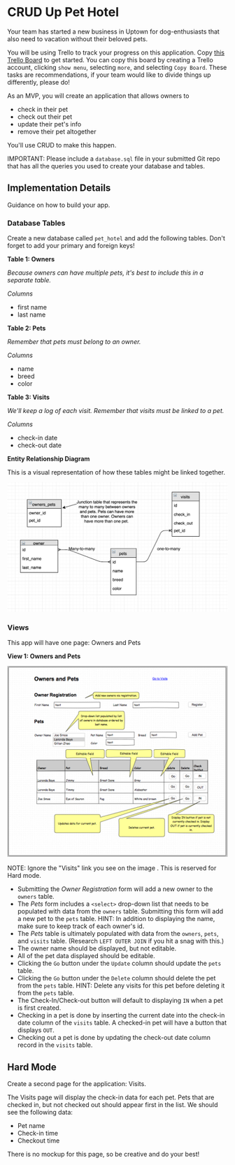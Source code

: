 # CRUD Up Pet Hotel
Your team has started a new business in Uptown for dog-enthusiasts that also need to vacation without their beloved pets.

You will be using Trello to track your progress on this application. Copy [this Trello Board](https://trello.com/b/aHoUGrQA/pet-hotel) to get started. You can copy this board by creating a Trello account, clicking `show menu`, selecting `more`, and selecting `Copy Board`. These tasks are recommendations, if your team would like to divide things up differently, please do!

As an MVP, you will create an application that allows owners to 

* check in their pet
* check out their pet
* update their pet's info
* remove their pet altogether

You'll use CRUD to make this happen.

IMPORTANT: Please include a `database.sql` file in your submitted Git repo that has all the queries you used to create your database and tables.

## Implementation Details

Guidance on how to build your app.

### Database Tables

Create a new database called `pet_hotel` and add the following tables. Don't forget to add your primary and foreign keys!

**Table 1: Owners**

*Because owners can have multiple pets, it's best to include this in a separate table.*

_Columns_

* first name
* last name

**Table 2: Pets**

*Remember that pets must belong to an owner.*

_Columns_

* name
* breed
* color

**Table 3: Visits**

*We'll keep a log of each visit. Remember that visits must be linked to a pet.*

_Columns_

* check-in date
* check-out date

**Entity Relationship Diagram**

This is a visual representation of how these tables might be linked together.

![Entity Relationship Diagram](images/entity-relationship-diagram.png)

### Views

This app will have one page: Owners and Pets

**View 1: Owners and Pets**

![Wireframe](images/wireframe.png)

NOTE: Ignore the "Visits" link you see on the image . This is reserved for Hard mode.

* Submitting the *Owner Registration* form will add a new owner to the `owners` table.
* The *Pets* form includes a `<select>` drop-down list that needs to be populated with data from the `owners` table. Submitting this form will add a new pet to the `pets` table. HINT: In addition to displaying the name, make sure to keep track of each owner's id.
* The *Pets* table is ultimately populated with data from the `owners`, `pets`, and `visits` table. (Research `LEFT OUTER JOIN` if you hit a snag with this.)
* The owner name should be displayed, but not editable.
* All of the pet data displayed should be editable.
* Clicking the `Go` button under the `Update` column should update the `pets` table.
* Clicking the `Go` button under the `Delete` column should delete the pet from the `pets` table. HINT: Delete any visits for this pet before deleting it from the `pets` table.
* The Check-In/Check-out button will default to displaying `IN` when a pet is first created. 
* Checking in a pet is done by inserting the current date into the check-in date column of the `visits` table. A checked-in pet will have a button that displays `OUT`. 
 * Checking out a pet is done by updating the check-out date column record in the `visits` table.

## Hard Mode

Create a second page for the application: Visits.

The Visits page will display the check-in data for each pet. Pets that are checked in, but not checked out should appear first in the list. We should see the following data:

* Pet name
* Check-in time
* Checkout time

There is no mockup for this page, so be creative and do your best!
